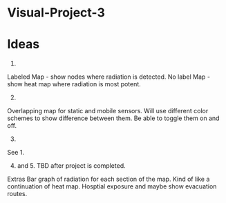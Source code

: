 # Visual-Project-3

# Ideas
1.
Labeled Map - show nodes where radiation is detected.
No label Map - show heat map where radiation is most potent. 

2.
Overlapping map for static and mobile sensors. Will use different color schemes to show difference between them. Be able to toggle them on and off.

3.
See 1.

4. and 5.
TBD after project is completed.

Extras
Bar graph of radiation for each section of the map. Kind of like a continuation of heat map.
Hosptial exposure and maybe show evacuation routes.
